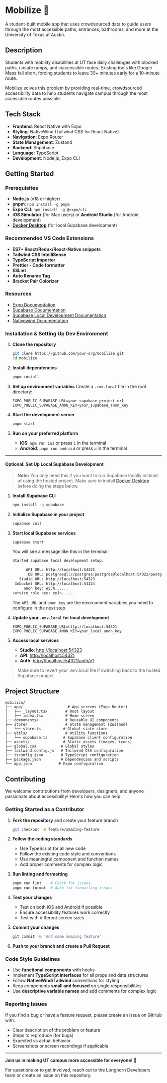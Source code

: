 # Mobilize 🚀

A student-built mobile app that uses crowdsourced data to guide users through the most accessible paths, entrances, bathrooms, and more at the University of Texas at Austin.

## Description

Students with mobility disabilities at UT face daily challenges with blocked paths, unsafe ramps, and inaccessible routes. Existing tools like Google Maps fall short, forcing students to leave 30+ minutes early for a 10-minute route.

Mobilize solves this problem by providing real-time, crowdsourced accessibility data to help students navigate campus through the most accessible routes possible.

## Tech Stack

- **Frontend**: React Native with Expo
- **Styling**: NativeWind (Tailwind CSS for React Native)
- **Navigation**: Expo Router
- **State Management**: Zustand
- **Backend**: Supabase
- **Language**: TypeScript
- **Development**: Node.js, Expo CLI

## Getting Started

### Prerequisites

- **Node.js** (v18 or higher)
- **pnpm**: `npm install -g pnpm`
- **Expo CLI**: `npm install -g @expo/cli`
- **iOS Simulator** (for Mac users) or **Android Studio** (for Android development)
- [**Docker Desktop**](https://docs.docker.com/desktop/) (for local Supabase development)

### Recommended VS Code Extensions

- **ES7+ React/Redux/React-Native snippets**
- **Tailwind CSS IntelliSense**
- **TypeScript Importer**
- **Prettier - Code formatter**
- **ESLint**
- **Auto Rename Tag**
- **Bracket Pair Colorizer**

### Resources
- [Expo Documentation](https://docs.expo.dev/)
- [Supabase Documentation](https://supabase.com/docs)
- [Supabase Local Development Documentation](https://supabase.com/docs/guides/local-development)
- [Nativewind Documentation](https://www.nativewind.dev/)

### Installation & Setting Up Dev Environment

1. **Clone the repository**

   ```bash
   git clone https://github.com/your-org/mobilize.git
   cd mobilize
   ```

2. **Install dependencies**

   ```bash
   pnpm install
   ```

3. **Set up environment variables**
   Create a `.env.local` file in the root directory:

   ```env
   EXPO_PUBLIC_SUPABASE_URL=your_supabase_project_url
   EXPO_PUBLIC_SUPABASE_ANON_KEY=your_supabase_anon_key
   ```

4. **Start the development server**

   ```bash
   pnpm start
   ```

5. **Run on your preferred platform**
   - **iOS**: `npm run ios` or press `i` in the terminal
   - **Android**: `pnpm run android` or press `a` in the terminal

---

#### Optional: Set Up Local Supabase Development

> **Note:** You only need this if you want to run Supabase locally instead of using the hosted project. Make sure to install [Docker Desktop](https://docs.docker.com/desktop/) before doing the steps below.

1. **Install Supabase CLI**

   ```bash
   npm install -g supabase
   ```

2. **Initialize Supabase in your project**

   ```bash
   supabase init
   ```

3. **Start local Supabase services**

   ```bash
   supabase start
   ```

   You will see a message like this in the terminal:

   ```sh
   Started supabase local development setup.

         API URL: http://localhost:54321
          DB URL: postgresql://postgres:postgres@localhost:54322/postgres
      Studio URL: http://localhost:54323
    Inbucket URL: http://localhost:54324
        anon key: eyJh......
   service_role key: eyJh......
   ```

   The `API URL` and `anon key` are the environment variables you need to configure in the next step.


5. **Update your `.env.local` for local development**

   ```env
   EXPO_PUBLIC_SUPABASE_URL=http://localhost:54321
   EXPO_PUBLIC_SUPABASE_ANON_KEY=your_local_anon_key
   ```
   
6. **Access local services**

   - **Studio**: <http://localhost:54323>
   - **API**: <http://localhost:54321>
   - **Auth**: <http://localhost:54321/auth/v1>



> Make sure to revert your .env.local file if switching back to the hosted Supabase project.

## Project Structure

```
mobilize/
├── app/                    # App screens (Expo Router)
│   ├── _layout.tsx        # Root layout
│   ├── index.tsx          # Home screen
├── components/            # Reusable UI components
├── store/                 # State management (Zustand)
│   └── store.ts          # Global state store
├── utils/                 # Utility functions
│   └── supabase.ts       # Supabase client configuration
├── assets/               # Static assets (images, icons)
├── global.css           # Global styles
├── tailwind.config.js   # Tailwind CSS configuration
├── tsconfig.json        # TypeScript configuration
├── package.json         # Dependencies and scripts
└── app.json            # Expo configuration
```

## Contributing

We welcome contributions from developers, designers, and anyone passionate about accessibility! Here's how you can help:

### Getting Started as a Contributor

1. **Fork the repository** and create your feature branch

   ```bash
   git checkout -b feature/amazing-feature
   ```

2. **Follow the coding standards**

   - Use TypeScript for all new code
   - Follow the existing code style and conventions
   - Use meaningful component and function names
   - Add proper comments for complex logic

3. **Run linting and formatting**

   ```bash
   pnpm run lint    # Check for issues
   pnpm run format  # Auto-fix formatting issues
   ```

4. **Test your changes**

   - Test on both iOS and Android if possible
   - Ensure accessibility features work correctly
   - Test with different screen sizes

5. **Commit your changes**

   ```bash
   git commit -m 'Add some amazing feature'
   ```

6. **Push to your branch and create a Pull Request**

### Code Style Guidelines

- Use **functional components** with hooks
- Implement **TypeScript interfaces** for all props and data structures
- Follow **NativeWind/Tailwind** conventions for styling
- Keep components **small and focused** on single responsibilities
- Use **descriptive variable names** and add comments for complex logic

### Reporting Issues

If you find a bug or have a feature request, please create an issue on GitHub with:

- Clear description of the problem or feature
- Steps to reproduce (for bugs)
- Expected vs actual behavior
- Screenshots or screen recordings if applicable

---

**Join us in making UT campus more accessible for everyone!** 🤝

For questions or to get involved, reach out to the Longhorn Developers team or create an issue on this repository.
